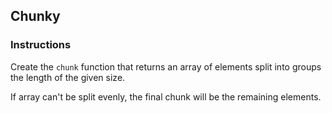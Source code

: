 ## Chunky

### Instructions

Create the `chunk` function that returns an array of elements
split into groups the length of the given size.

If array can't be split evenly,
the final chunk will be the remaining elements.

